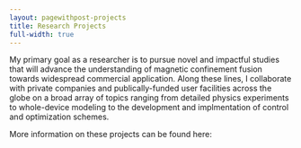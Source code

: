 ```yaml
---
layout: pagewithpost-projects
title: Research Projects
full-width: true
---
```


My primary goal as a researcher is to pursue novel and impactful studies that will advance the understanding of magnetic confinement fusion towards widespread commercial application. Along these lines, I collaborate with private companies and publically-funded user facilities across the globe on a broad array of topics ranging from detailed physics experiments to whole-device modeling to the development and implmentation of control and optimization schemes. 

More information on these projects can be found here: